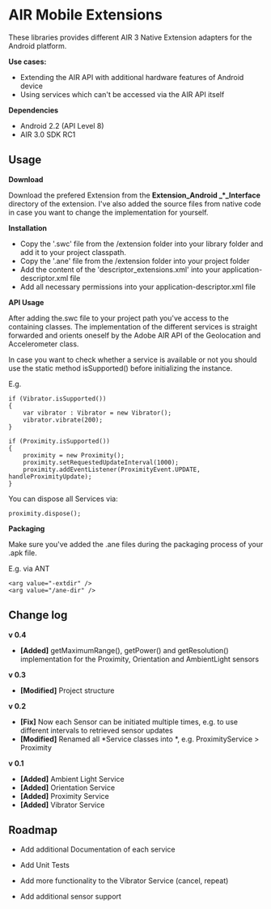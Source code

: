 AIR Mobile Extensions
==================

These libraries provides different AIR 3 Native Extension adapters for the Android platform.

**Use cases:**

- Extending the AIR API with additional hardware features of Android device
- Using services which can't be accessed via the AIR API itself

**Dependencies**

- Android 2.2 (API Level 8)
- AIR 3.0 SDK RC1

Usage
-----

**Download**

Download the prefered Extension from the **Extension_Android _*_Interface** directory of the extension. I've also added the source files from native code in case you want to change the implementation for yourself.

**Installation**

* Copy the '.swc' file from the /extension folder into your library folder and add it to your project classpath.
* Copy the '.ane' file from the /extension folder into your project folder 
* Add the content of the 'descriptor_extensions.xml' into your application-descriptor.xml file
* Add all necessary permissions into your application-descriptor.xml file

**API Usage**

After adding the.swc file to your project path you've access to the containing classes. The implementation of the different services is straight forwarded and orients oneself by the Adobe AIR API of the Geolocation and Accelerometer class.

In case you want to check whether a service is available or not you should use the static method isSupported() before initializing the instance.

E.g.

	if (Vibrator.isSupported())
	{
		var vibrator : Vibrator = new Vibrator();
		vibrator.vibrate(200);
	}
	
	if (Proximity.isSupported())
	{
		proximity = new Proximity();
		proximity.setRequestedUpdateInterval(1000);
		proximity.addEventListener(ProximityEvent.UPDATE, handleProximityUpdate);
	}
	
You can dispose all Services via:

	proximity.dispose();

**Packaging**

Make sure you've added the .ane files during the packaging process of your .apk file.

E.g. via ANT

	<arg value="-extdir" />
	<arg value="/ane-dir" />


Change log
----------
**v 0.4**

* **[Added]** getMaximumRange(), getPower() and getResolution() implementation for the Proximity, Orientation and AmbientLight sensors

**v 0.3**

* **[Modified]** Project structure

**v 0.2**

* **[Fix]** Now each Sensor can be initiated multiple times, e.g. to use different intervals to retrieved sensor updates
* **[Modified]** Renamed all *Service classes into *, e.g. ProximityService > Proximity

**v 0.1**

* **[Added]** Ambient Light Service
* **[Added]** Orientation Service
* **[Added]** Proximity Service
* **[Added]** Vibrator Service 

Roadmap
-------
- Add additional Documentation of each service

- Add Unit Tests
- Add more functionality to the Vibrator Service (cancel, repeat)
- Add additional sensor support